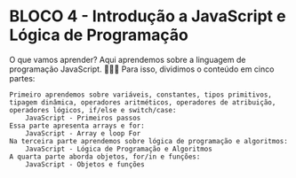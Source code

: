 # BLOCO 4 - Introdução a JavaScript e Lógica de Programação
O que vamos aprender?
Aqui aprendemos sobre a linguagem de programação JavaScript. 🚀🚀🚀
Para isso, dividimos o conteúdo em cinco partes:

    Primeiro aprendemos sobre variáveis, constantes, tipos primitivos, tipagem dinâmica, operadores aritméticos, operadores de atribuição, operadores lógicos, if/else e switch/case:
        JavaScript - Primeiros passos
    Essa parte apresenta arrays e for:
        JavaScript - Array e loop For
    Na terceira parte aprendemos sobre lógica de programação e algoritmos:
        JavaScript - Lógica de Programação e Algoritmos
    A quarta parte aborda objetos, for/in e funções:
        JavaScript - Objetos e funções


